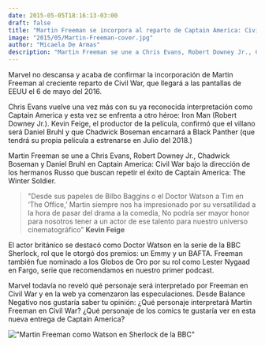 ```yaml
---
date: 2015-05-05T18:16:13-03:00
draft: false
title: "Martin Freeman se incorpora al reparto de Captain America: Civil War"
image: "2015/05/Martin-Freeman-cover.jpg"
author: "Micaela De Armas"
description: "Martin Freeman se une a Chris Evans, Robert Downey Jr., Chadwick Boseman y Daniel Bruhl en Captain America: Civil War. Los hermanos Russo buscan repetir el éxito de Captain America: The Winter Soldier."
---
```


Marvel no descansa y acaba de confirmar la incorporación de Martin Freeman al creciente reparto de Civil War, que llegará a las pantallas de EEUU el 6 de mayo del 2016.

Chris Evans vuelve una vez más con su ya reconocida interpretación como Captain America y esta vez se enfrenta a otro héroe: Iron Man (Robert Downey Jr.).
Kevin Feige, el productor de la película, confirmó que el villano será Daniel Bruhl y que Chadwick Boseman encarnará a Black Panther (que tendrá su propia película a estrenarse en Julio del 2018.)

Martin Freeman se une a Chris Evans, Robert Downey Jr., Chadwick Boseman y Daniel Bruhl en Captain America: Civil War bajo la dirección de los hermanos Russo que buscan repetir el éxito de Captain America: The Winter Soldier.

> "Desde sus papeles de Bilbo Baggins o el Doctor Watson a Tim en ‘The Office,’ Martin siempre nos ha impresionado por su versatilidad a la hora de pasar del drama a la comedia, No podría ser mayor honor para nosotros tener a un actor de ese talento para nuestro universo cinematográfico”
> **Kevin Feige**

El actor británico se destacó como Doctor Watson en la serie de la BBC Sherlock, rol que le otorgó dos premios: un Emmy y un BAFTA. Freeman también fue nominado a los Globos de Oro por su rol como Lester Nygaad en Fargo, serie que recomendamos en nuestro primer podcast.

Marvel todavía no reveló qué personaje será interpretado por Freeman en Civil War y en la web ya comenzaron las especulaciones. Desde Balance Negativo nos gustaría saber tu opinión: ¿Qué personaje interpretará Martin Freeman en Civil War? ¿Qué personaje de los comics te gustaría ver en esta nueva entrega de Captain America?

!["Martin Freeman como Watson en Sherlock de la BBC"](/img/2015/05/sherlock-martin-freeman.jpg "Martin Freeman como Watson en Sherlock de la BBC")